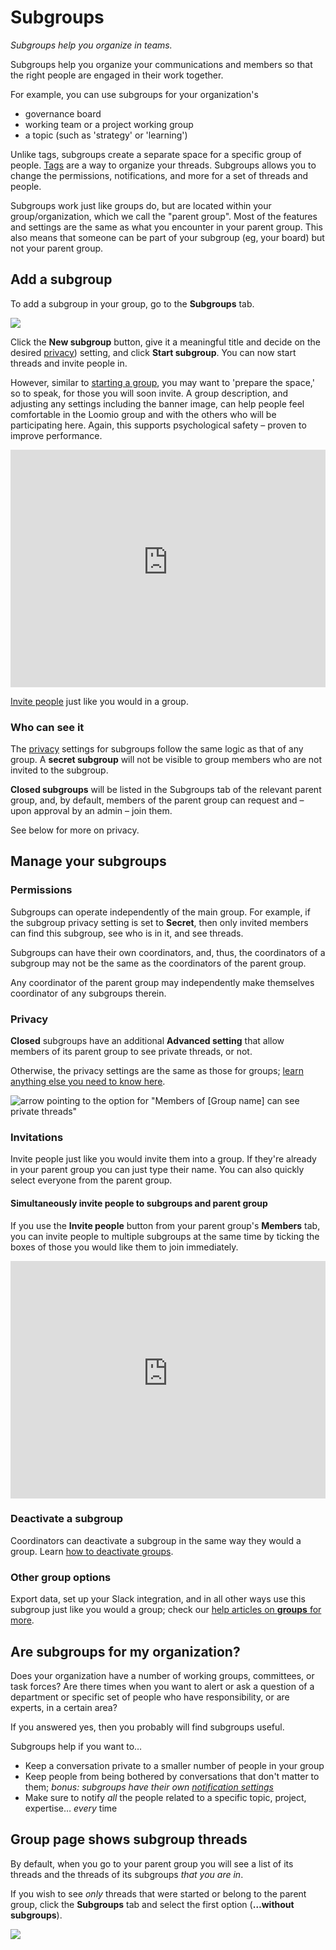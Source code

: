 # Subgroups
_Subgroups help you organize in teams._

Subgroups help you organize your communications and members so that the right people are engaged in their work together.

For example, you can use subgroups for your organization's

- governance board
- working team or a project working group
- a topic (such as 'strategy' or 'learning')

Unlike tags, subgroups create a separate space for a specific group of people. [Tags](/en/user_manual/threads/thread_admin/#using-category-tags) are a way to organize your threads. Subgroups allows you to change the permissions, notifications, and more for a set of threads and people.

Subgroups work just like groups do, but are located within your group/organization, which we call the "parent group". Most of the features and settings are the same as what you encounter in your parent group. This also means that someone can be part of your subgroup (eg, your board) but not your parent group.

## Add a subgroup

To add a subgroup in your group, go to the **Subgroups** tab.

![](subgroups_tab.png)

Click the **New subgroup** button, give it a meaningful title and decide on the desired [privacy](/en/guides/getting_started/starting_a_group/#privacy)) setting, and click **Start subgroup**. You can now start threads and invite people in.

However, similar to [starting a group](/en/guides/getting_started/starting_a_group), you may want to 'prepare the space,' so to speak, for those you will soon invite. A group description, and adjusting any settings including the banner image, can help people feel comfortable in the Loomio group and with the others who will be participating here. Again, this supports psychological safety – proven to improve performance.

<iframe width="100%" height="380px" src="https://www.youtube-nocookie.com/embed/U4qmHlEMq8E?rel=0" frameborder="0" allowfullscreen></iframe>

[Invite people](/en/guides/getting_started/starting_a_group/#invite-people) just like you would in a group.

### Who can see it

The [privacy](/en/guides/getting_started/starting_a_group/#privacy) settings for subgroups follow the same logic as that of any group. A **secret subgroup** will not be visible to group members who are not invited to the subgroup.

**Closed subgroups** will be listed in the Subgroups tab of the relevant parent group, and, by default, members of the parent group can request and – upon approval by an admin – join them.

See below for more on privacy.

## Manage your subgroups

### Permissions

Subgroups can operate independently of the main group. For example, if the subgroup privacy setting is set to **Secret**, then only invited members can find this subgroup, see who is in it, and see threads.

Subgroups can have their own coordinators, and, thus, the coordinators of a subgroup may not be the same as the coordinators of the parent group.

Any coordinator of the parent group may independently make themselves coordinator of any subgroups therein.

### Privacy

**Closed** subgroups have an additional **Advanced setting** that allow members of its parent group to see private threads, or not.

Otherwise, the privacy settings are the same as those for groups; [learn anything else you need to know here](/en/guides/getting_started/starting_a_group/#privacy).

![arrow pointing to the option for "Members of [Group name] can see private threads"](parent_group_can_see_private_threads.png)

### Invitations

Invite people just like you would invite them into a group. If they're already in your parent group you can just type their name. You can also quickly select everyone from the parent group.

#### Simultaneously invite people to subgroups and parent group

If you use the **Invite people** button from your parent group's **Members** tab, you can invite people to multiple subgroups at the same time by ticking the boxes of those you would like them to join immediately.

<iframe width="100%" height="380px" src="https://www.youtube-nocookie.com/embed/EZzTe6jJL7c?rel=0" frameborder="0" allowfullscreen></iframe>

### Deactivate a subgroup

Coordinators can deactivate a subgroup in the same way they would a group. Learn [how to deactivate groups](/en/user_manual/groups/deleting_archiving).

### Other group options

Export data, set up your Slack integration, and in all other ways use this subgroup just like you would a group; check our [help articles on **groups** for more](/en/user_manual/groups/).

## Are subgroups for my organization?

Does your organization have a number of working groups, committees, or task forces? Are there times when you want to alert or ask a question of a department or specific set of people who have responsibility, or are experts, in a certain area?

If you answered yes, then you probably will find subgroups useful.

Subgroups help if you want to…

- Keep a conversation private to a smaller number of people in your group
- Keep people from being bothered by conversations that don't matter to them; *bonus: subgroups have their own [notification settings](/en/user_manual/users/email_settings)*
- Make sure to notify _all_ the people related to a specific topic, project, expertise… _every_ time

## Group page shows subgroup threads

By default, when you go to your parent group you will see a list of its threads and the threads of its subgroups _that you are in_.

If you wish to see _only_ threads that were started or belong to the parent group, click the **Subgroups** tab and select the first option (**…without subgroups**).

![](parent_group_without_subgroups.png)
